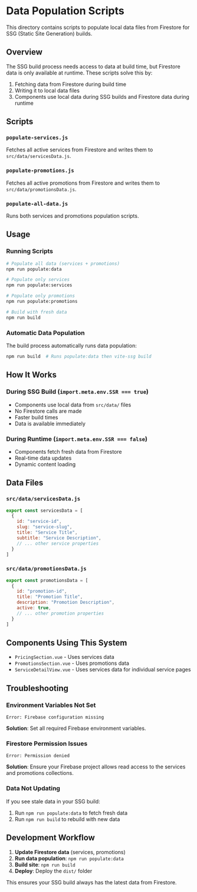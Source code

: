 # Data Population Scripts

This directory contains scripts to populate local data files from Firestore for SSG (Static Site Generation) builds.

## Overview

The SSG build process needs access to data at build time, but Firestore data is only available at runtime. These scripts solve this by:

1. Fetching data from Firestore during build time
2. Writing it to local data files
3. Components use local data during SSG builds and Firestore data during runtime

## Scripts

### `populate-services.js`
Fetches all active services from Firestore and writes them to `src/data/servicesData.js`.

### `populate-promotions.js`
Fetches all active promotions from Firestore and writes them to `src/data/promotionsData.js`.

### `populate-all-data.js`
Runs both services and promotions population scripts.

## Usage

### Running Scripts

```bash
# Populate all data (services + promotions)
npm run populate:data

# Populate only services
npm run populate:services

# Populate only promotions
npm run populate:promotions

# Build with fresh data
npm run build
```

### Automatic Data Population

The build process automatically runs data population:
```bash
npm run build  # Runs populate:data then vite-ssg build
```

## How It Works

### During SSG Build (`import.meta.env.SSR === true`)
- Components use local data from `src/data/` files
- No Firestore calls are made
- Faster build times
- Data is available immediately

### During Runtime (`import.meta.env.SSR === false`)
- Components fetch fresh data from Firestore
- Real-time data updates
- Dynamic content loading

## Data Files

### `src/data/servicesData.js`
```javascript
export const servicesData = [
  {
    id: "service-id",
    slug: "service-slug",
    title: "Service Title",
    subtitle: "Service Description",
    // ... other service properties
  }
]
```

### `src/data/promotionsData.js`
```javascript
export const promotionsData = [
  {
    id: "promotion-id",
    title: "Promotion Title",
    description: "Promotion Description",
    active: true,
    // ... other promotion properties
  }
]
```

## Components Using This System

- `PricingSection.vue` - Uses services data
- `PromotionsSection.vue` - Uses promotions data  
- `ServiceDetailView.vue` - Uses services data for individual service pages

## Troubleshooting

### Environment Variables Not Set
```
Error: Firebase configuration missing
```
**Solution**: Set all required Firebase environment variables.

### Firestore Permission Issues
```
Error: Permission denied
```
**Solution**: Ensure your Firebase project allows read access to the services and promotions collections.

### Data Not Updating
If you see stale data in your SSG build:
1. Run `npm run populate:data` to fetch fresh data
2. Run `npm run build` to rebuild with new data

## Development Workflow

1. **Update Firestore data** (services, promotions)
2. **Run data population**: `npm run populate:data`
3. **Build site**: `npm run build`
4. **Deploy**: Deploy the `dist/` folder

This ensures your SSG build always has the latest data from Firestore.
